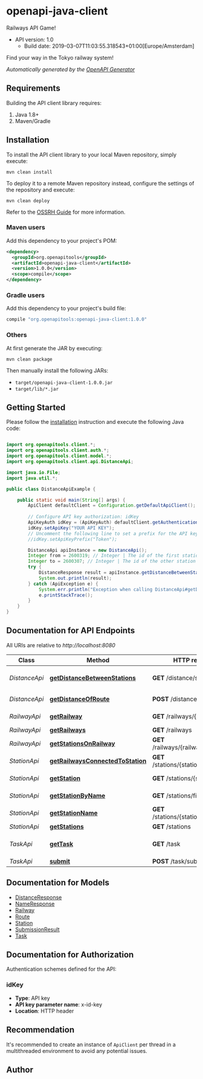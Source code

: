 # openapi-java-client

Railways API Game!
- API version: 1.0
  - Build date: 2019-03-07T11:03:55.318543+01:00[Europe/Amsterdam]

Find your way in the Tokyo railway system!


*Automatically generated by the [OpenAPI Generator](https://openapi-generator.tech)*


## Requirements

Building the API client library requires:
1. Java 1.8+
2. Maven/Gradle

## Installation

To install the API client library to your local Maven repository, simply execute:

```shell
mvn clean install
```

To deploy it to a remote Maven repository instead, configure the settings of the repository and execute:

```shell
mvn clean deploy
```

Refer to the [OSSRH Guide](http://central.sonatype.org/pages/ossrh-guide.html) for more information.

### Maven users

Add this dependency to your project's POM:

```xml
<dependency>
  <groupId>org.openapitools</groupId>
  <artifactId>openapi-java-client</artifactId>
  <version>1.0.0</version>
  <scope>compile</scope>
</dependency>
```

### Gradle users

Add this dependency to your project's build file:

```groovy
compile "org.openapitools:openapi-java-client:1.0.0"
```

### Others

At first generate the JAR by executing:

```shell
mvn clean package
```

Then manually install the following JARs:

* `target/openapi-java-client-1.0.0.jar`
* `target/lib/*.jar`

## Getting Started

Please follow the [installation](#installation) instruction and execute the following Java code:

```java

import org.openapitools.client.*;
import org.openapitools.client.auth.*;
import org.openapitools.client.model.*;
import org.openapitools.client.api.DistanceApi;

import java.io.File;
import java.util.*;

public class DistanceApiExample {

    public static void main(String[] args) {
        ApiClient defaultClient = Configuration.getDefaultApiClient();
        
        // Configure API key authorization: idKey
        ApiKeyAuth idKey = (ApiKeyAuth) defaultClient.getAuthentication("idKey");
        idKey.setApiKey("YOUR API KEY");
        // Uncomment the following line to set a prefix for the API key, e.g. "Token" (defaults to null)
        //idKey.setApiKeyPrefix("Token");

        DistanceApi apiInstance = new DistanceApi();
        Integer from = 2600319; // Integer | The id of the first station
        Integer to = 2600307; // Integer | The id of the other station
        try {
            DistanceResponse result = apiInstance.getDistanceBetweenStations(from, to);
            System.out.println(result);
        } catch (ApiException e) {
            System.err.println("Exception when calling DistanceApi#getDistanceBetweenStations");
            e.printStackTrace();
        }
    }
}

```

## Documentation for API Endpoints

All URIs are relative to *http://localhost:8080*

Class | Method | HTTP request | Description
------------ | ------------- | ------------- | -------------
*DistanceApi* | [**getDistanceBetweenStations**](docs/DistanceApi.md#getDistanceBetweenStations) | **GET** /distance/stations | Distance between stations
*DistanceApi* | [**getDistanceOfRoute**](docs/DistanceApi.md#getDistanceOfRoute) | **POST** /distance/route | Distance of route
*RailwayApi* | [**getRailway**](docs/RailwayApi.md#getRailway) | **GET** /railways/{railwayId} | Railway by id
*RailwayApi* | [**getRailways**](docs/RailwayApi.md#getRailways) | **GET** /railways | All railways
*RailwayApi* | [**getStationsOnRailway**](docs/RailwayApi.md#getStationsOnRailway) | **GET** /railways/{railwayId}/stations | All station on railway
*StationApi* | [**getRailwaysConnectedToStation**](docs/StationApi.md#getRailwaysConnectedToStation) | **GET** /stations/{stationId}/railways | All railways on station
*StationApi* | [**getStation**](docs/StationApi.md#getStation) | **GET** /stations/{stationId} | Station by id
*StationApi* | [**getStationByName**](docs/StationApi.md#getStationByName) | **GET** /stations/findbyname | Station by name
*StationApi* | [**getStationName**](docs/StationApi.md#getStationName) | **GET** /stations/{stationId}/name | Name of station
*StationApi* | [**getStations**](docs/StationApi.md#getStations) | **GET** /stations | All stations
*TaskApi* | [**getTask**](docs/TaskApi.md#getTask) | **GET** /task | Origin and destination station
*TaskApi* | [**submit**](docs/TaskApi.md#submit) | **POST** /task/submit | Submit


## Documentation for Models

 - [DistanceResponse](docs/DistanceResponse.md)
 - [NameResponse](docs/NameResponse.md)
 - [Railway](docs/Railway.md)
 - [Route](docs/Route.md)
 - [Station](docs/Station.md)
 - [SubmissionResult](docs/SubmissionResult.md)
 - [Task](docs/Task.md)


## Documentation for Authorization

Authentication schemes defined for the API:
### idKey

- **Type**: API key
- **API key parameter name**: x-id-key
- **Location**: HTTP header


## Recommendation

It's recommended to create an instance of `ApiClient` per thread in a multithreaded environment to avoid any potential issues.

## Author



